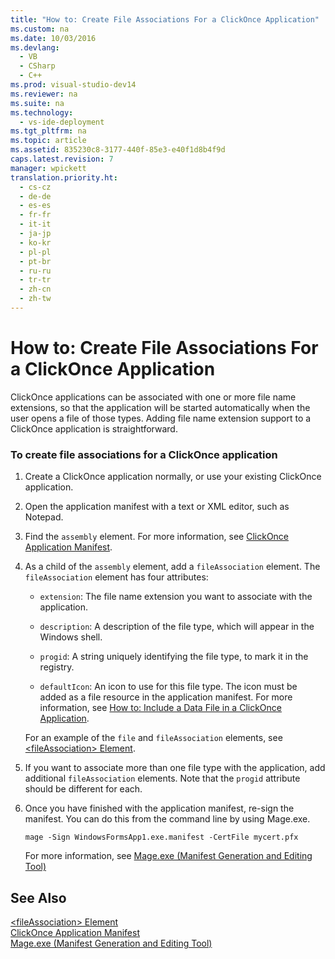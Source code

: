 ```yaml
---
title: "How to: Create File Associations For a ClickOnce Application"
ms.custom: na
ms.date: 10/03/2016
ms.devlang: 
  - VB
  - CSharp
  - C++
ms.prod: visual-studio-dev14
ms.reviewer: na
ms.suite: na
ms.technology: 
  - vs-ide-deployment
ms.tgt_pltfrm: na
ms.topic: article
ms.assetid: 835230c8-3177-440f-85e3-e40f1d8b4f9d
caps.latest.revision: 7
manager: wpickett
translation.priority.ht: 
  - cs-cz
  - de-de
  - es-es
  - fr-fr
  - it-it
  - ja-jp
  - ko-kr
  - pl-pl
  - pt-br
  - ru-ru
  - tr-tr
  - zh-cn
  - zh-tw
---
```

# How to: Create File Associations For a ClickOnce Application
ClickOnce applications can be associated with one or more file name extensions, so that the application will be started automatically when the user opens a file of those types. Adding file name extension support to a ClickOnce application is straightforward.  
  
### To create file associations for a ClickOnce application  
  
1.  Create a ClickOnce application normally, or use your existing ClickOnce application.  
  
2.  Open the application manifest with a text or XML editor, such as Notepad.  
  
3.  Find the `assembly` element. For more information, see [ClickOnce Application Manifest](../VS_IDE/ClickOnce-Application-Manifest.md).  
  
4.  As a child of the `assembly` element, add a `fileAssociation` element. The `fileAssociation` element has four attributes:  
  
    -   `extension`: The file name extension you want to associate with the application.  
  
    -   `description`: A description of the file type, which will appear in the Windows shell.  
  
    -   `progid`: A string uniquely identifying the file type, to mark it in the registry.  
  
    -   `defaultIcon`: An icon to use for this file type. The icon must be added as a file resource in the application manifest. For more information, see [How to: Include a Data File in a ClickOnce Application](../VS_IDE/How-to--Include-a-Data-File-in-a-ClickOnce-Application.md).  
  
     For an example of the `file` and `fileAssociation` elements, see [<fileAssociation\> Element](../VS_IDE/-fileAssociation--Element--ClickOnce-Application-.md).  
  
5.  If you want to associate more than one file type with the application, add additional `fileAssociation` elements. Note that the `progid` attribute should be different for each.  
  
6.  Once you have finished with the application manifest, re-sign the manifest. You can do this from the command line by using Mage.exe.  
  
     `mage -Sign WindowsFormsApp1.exe.manifest -CertFile mycert.pfx`  
  
     For more information, see [Mage.exe (Manifest Generation and Editing Tool)](../Topic/Mage.exe%20\(Manifest%20Generation%20and%20Editing%20Tool\).md)  
  
## See Also  
 [<fileAssociation\> Element](../VS_IDE/-fileAssociation--Element--ClickOnce-Application-.md)   
 [ClickOnce Application Manifest](../VS_IDE/ClickOnce-Application-Manifest.md)   
 [Mage.exe (Manifest Generation and Editing Tool)](../Topic/Mage.exe%20\(Manifest%20Generation%20and%20Editing%20Tool\).md)
